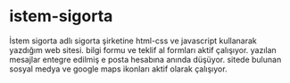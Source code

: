 # istem-sigorta
İstem sigorta adlı sigorta şirketine html-css ve javascript kullanarak yazdığım web sitesi. bilgi formu ve teklif al formları aktif çalışıyor. yazılan mesajlar entegre edilmiş e posta hesabına anında düşüyor. sitede bulunan sosyal medya ve google maps ikonları aktif olarak çalışıyor. 
